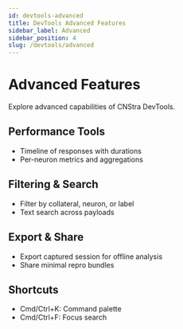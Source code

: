 ```yaml
---
id: devtools-advanced
title: DevTools Advanced Features
sidebar_label: Advanced
sidebar_position: 4
slug: /devtools/advanced
---
```


# Advanced Features

Explore advanced capabilities of CNStra DevTools.

## Performance Tools
- Timeline of responses with durations
- Per-neuron metrics and aggregations

## Filtering & Search
- Filter by collateral, neuron, or label
- Text search across payloads

## Export & Share
- Export captured session for offline analysis
- Share minimal repro bundles

## Shortcuts
- Cmd/Ctrl+K: Command palette
- Cmd/Ctrl+F: Focus search

